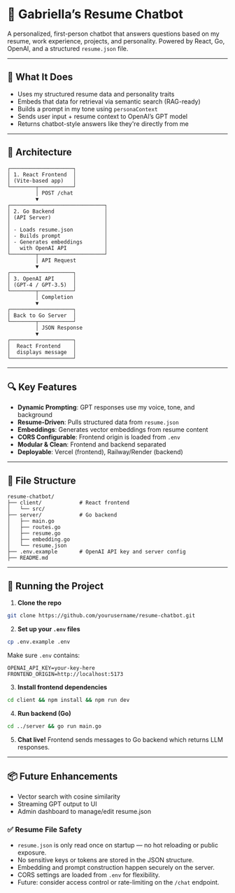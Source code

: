 # 🤖 Gabriella’s Resume Chatbot

A personalized, first-person chatbot that answers questions based on my resume, work experience, projects, and personality. Powered by React, Go, OpenAI, and a structured `resume.json` file.

---

## 🧠 What It Does

- Uses my structured resume data and personality traits
- Embeds that data for retrieval via semantic search (RAG-ready)
- Builds a prompt in my tone using `personaContext`
- Sends user input + resume context to OpenAI’s GPT model
- Returns chatbot-style answers like they're directly from me

---

## 🧱 Architecture

```
┌────────────────────┐
│ 1. React Frontend  │
│ (Vite-based app)   │
└────────┬───────────┘
         │ POST /chat
         ▼
┌──────────────────────────────┐
│ 2. Go Backend                │
│ (API Server)                 │
│                              │
│ - Loads resume.json          │
│ - Builds prompt              │
│ - Generates embeddings       │
│   with OpenAI API            │
└────────┬─────────────────────┘
         │ API Request
         ▼
┌────────────────────┐
│ 3. OpenAI API      │
│ (GPT-4 / GPT-3.5)  │
└────────┬───────────┘
         │ Completion
         ▼
┌────────────────────┐
│ Back to Go Server  │
└────────┬───────────┘
         │ JSON Response
         ▼
┌────────────────────┐
│  React Frontend    │
│  displays message  │
└────────────────────┘
```

---

## 🔍 Key Features

- **Dynamic Prompting**: GPT responses use my voice, tone, and background
- **Resume-Driven**: Pulls structured data from `resume.json`
- **Embeddings**: Generates vector embeddings from resume content
- **CORS Configurable**: Frontend origin is loaded from `.env`
- **Modular & Clean**: Frontend and backend separated
- **Deployable**: Vercel (frontend), Railway/Render (backend)

---

## 📁 File Structure

```
resume-chatbot/
├── client/            # React frontend
│   └── src/
├── server/            # Go backend
│   ├── main.go
│   ├── routes.go
│   ├── resume.go
│   ├── embedding.go
│   └── resume.json
├── .env.example       # OpenAI API key and server config
├── README.md
```

---

## 🚀 Running the Project

1. **Clone the repo**

```bash
git clone https://github.com/yourusername/resume-chatbot.git
```

2. **Set up your `.env` files**

```bash
cp .env.example .env
```

Make sure `.env` contains:

```env
OPENAI_API_KEY=your-key-here
FRONTEND_ORIGIN=http://localhost:5173
```

3. **Install frontend dependencies**

```bash
cd client && npm install && npm run dev
```

4. **Run backend (Go)**

```bash
cd ../server && go run main.go
```

5. **Chat live!** Frontend sends messages to Go backend which returns LLM responses.

---

## 📦 Future Enhancements

- Vector search with cosine similarity
- Streaming GPT output to UI
- Admin dashboard to manage/edit resume.json

### ✅ Resume File Safety

- `resume.json` is only read once on startup — no hot reloading or public exposure.
- No sensitive keys or tokens are stored in the JSON structure.
- Embedding and prompt construction happen securely on the server.
- CORS settings are loaded from `.env` for flexibility.
- Future: consider access control or rate-limiting on the `/chat` endpoint.
